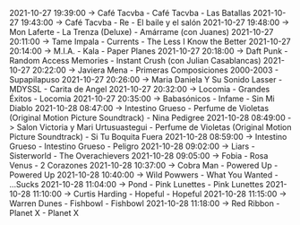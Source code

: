 2021-10-27 19:39:00 -> Café Tacvba - Café Tacvba - Las Batallas
2021-10-27 19:43:00 -> Café Tacvba - Re - El baile y el salón
2021-10-27 19:48:00 -> Mon Laferte - La Trenza (Deluxe) - Amárrame (con Juanes)
2021-10-27 20:11:00 -> Tame Impala - Currents - The Less I Know the Better
2021-10-27 20:14:00 -> M.I.A. - Kala - Paper Planes
2021-10-27 20:18:00 -> Daft Punk - Random Access Memories - Instant Crush (con Julian Casablancas)
2021-10-27 20:22:00 -> Javiera Mena - Primeras Composiciones 2000-2003 - Supapilapuso
2021-10-27 20:26:00 -> Maria Daniela Y Su Sonido Lasser - MDYSSL - Carita de Angel
2021-10-27 20:32:00 -> Locomia - Grandes Éxitos - Locomia
2021-10-27 20:35:00 -> Babasónicos - Infame - Sin Mi Diablo
2021-10-28 08:47:00 -> Intestino Grueso - Perfume de Violetas (Original Motion Picture Soundtrack) - Nina Pedigree
2021-10-28 08:49:00 -> Salon Victoria y Mari Urtusuastegui - Perfume de Violetas (Original Motion Picture Soundtrack) - Si Tu Boquita Fuera
2021-10-28 08:59:00 -> Intestino Grueso - Intestino Grueso - Peligro
2021-10-28 09:02:00 -> Liars - Sisterworld - The Overachievers
2021-10-28 09:05:00 -> Fobia - Rosa Venus - 2 Corazones
2021-10-28 10:37:00 -> Cobra Man - Powered Up - Powered Up
2021-10-28 10:40:00 -> Wild Powwers - What You Wanted - ...Sucks
2021-10-28 11:04:00 -> Pond - Pink Lunettes - Pink Lunettes
2021-10-28 11:10:00 -> Curtis Harding - Hopeful - Hopeful
2021-10-28 11:15:00 -> Warren Dunes - Fishbowl - Fishbowl
2021-10-28 11:18:00 -> Red Ribbon - Planet X - Planet X

